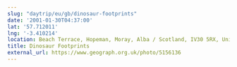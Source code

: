 ```yaml
---
slug: "daytrip/eu/gb/dinosaur-footprints"
date: '2001-01-30T04:37:00'
lat: '57.712011'
lng: '-3.410214'
location: Beach Terrace, Hopeman, Moray, Alba / Scotland, IV30 5RX, United Kingdom
title: Dinosaur Footprints
external_url: https://www.geograph.org.uk/photo/5156136
---
```



